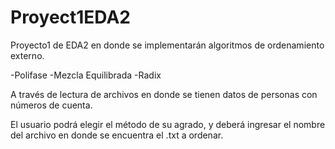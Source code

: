 # Proyect1EDA2

Proyecto1 de EDA2 en donde se implementarán algoritmos de ordenamiento externo.

-Polifase
-Mezcla Equilibrada
-Radix

A través de lectura de archivos en donde se tienen datos de personas con números de cuenta.

El usuario podrá elegir el método de su agrado, y deberá ingresar el nombre del archivo en donde se encuentra el .txt a ordenar.
